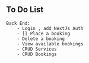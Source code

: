 ## To Do List

    Back End:
        - Login , add NextJs Auth
        - [] Place a booking
        - Delete a booking
        - View available bookings
        - CRUD Services
        - CRUD Bookings
